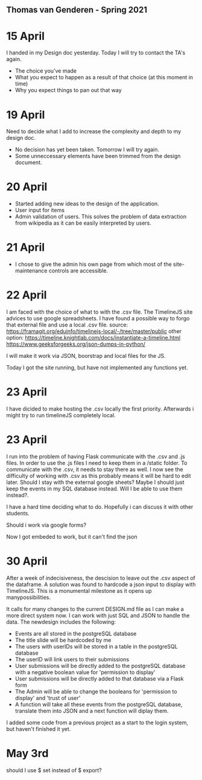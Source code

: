 ## Thomas van Genderen - Spring 2021

# 15 April 
I handed in my Design doc yesterday. 
Today I will try to contact the TA's again.

- The choice you’ve made
- What you expect to happen as a result of that choice (at this moment in time)
- Why you expect things to pan out that way

# 19 April

Need to decide what I add to increase the complexity and depth to my design doc.
- No decision has yet been taken. Tomorrow I will try again.
- Some unneccessary elements have been trimmed from the design document.

# 20 April

- Started adding new ideas to the design of the application.
-   User input for items
-   Admin validation of users.
This solves the problem of data extraction from wikipedia as it can be easily interpreted by users.

# 21 April
- I chose to give the admin his own page from which most of the site-maintenance controls are accessible.

# 22 April
I am faced with the choice of what to with the .csv file. The TimelineJS site advices to use google spreadsheets. I have found a possible way to forgo that external file and use a local .csv file. source: https://framagit.org/eduinfo/timelinejs-local/-/tree/master/public
other option:
https://timeline.knightlab.com/docs/instantiate-a-timeline.html
https://www.geeksforgeeks.org/json-dumps-in-python/

I will make it work via JSON, boorstrap and local files for the JS.

Today I got the site running, but have not implemented any functions yet.

# 23 April
I have dicided to make hosting the .csv locally the first priority. Afterwards i might try to run timelineJS completely local. 

# 23 April
I run into the problem of having Flask communicate with the .csv and .js files.
In order to use the .js files I need to keep them in a /static folder. To communicate with the .csv, it needs to stay there as well. I now see the difficulty of working with .csv as this probably means it will be hard to edit later. Should I stay with the external google sheets?
Maybe I should just keep the events in my SQL database instead. Will I be able to use them instead?. 

I have a hard time deciding what to do. Hopefully i can discuss it with other students.

Should i work via google forms?

Now I got embeded to work, but it can't find the json

# 30 April
After a week of indecisiveness, the descision to leave out the .csv aspect of the dataframe. A solution was found to hardcode a json input to display with TimelineJS.
This is a monumental milestone as it opens up manypossibilities. 

It calls for many changes to the current DESIGN.md file as I can make a more direct system now. I can work with just SQL and JSON to handle the data. The newdesign includes the following:
- Events are all stored in the postgreSQL database
- The title slide will be hardcoded by me
- The users with userIDs will be stored in a table in the postgreSQL database
- The userID will link users to their submissions
- User submissions will be directly added to the postgreSQL database with a negative boolean value for 'permission to display'
- User submissions will be directly added to that database via a Flask form
- The Admin will be able to change the booleans for 'permission to display' and 'trust of user'
- A function will take all these events from the postgreSQL database, translate them into JSON and a next function will diplay them.

I added some code from a previous project as a start to the login system, but haven't finished it yet.

# May 3rd
should I use $ set instead of $ export?
